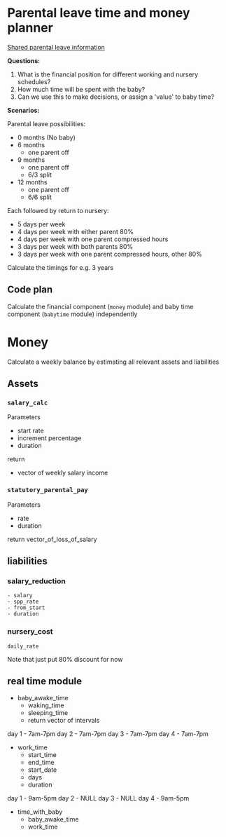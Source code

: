 # Parental leave time and money planner

[Shared parental leave information](http://www.bristol.ac.uk/hr/policies/shared-parental-leave.html)

**Questions:**

1. What is the financial position for different working and nursery schedules?
2. How much time will be spent with the baby?
3. Can we use this to make decisions, or assign a 'value' to baby time?


**Scenarios:**

Parental leave possibilities:

- 0 months (No baby)
- 6 months 
    - one parent off 
- 9 months 
    - one parent off
    - 6/3 split
- 12 months 
    - one parent off
    - 6/6 split

Each followed by return to nursery:
- 5 days per week
- 4 days per week with either parent 80%
- 4 days per week with one parent compressed hours
- 3 days per week with both parents 80%
- 3 days per week with one parent compressed hours, other 80%

Calculate the timings for e.g. 3 years

## Code plan

Calculate the financial component (`money` module) and baby time component (`babytime` module) independently

# Money

Calculate a weekly balance by estimating all relevant assets and liabilities

## Assets

### `salary_calc`

Parameters 

- start rate
- increment percentage
- duration

return

- vector of weekly salary income

### `statutory_parental_pay`

Parameters

- rate
- duration

return vector_of_loss_of_salary


## liabilities

### salary_reduction
    - salary
    - spp_rate
    - from_start
    - duration

### nursery_cost
    daily_rate
Note that just put 80% discount for now


## real time module

- baby_awake_time
    - waking_time
    - sleeping_time
    - return vector of intervals

day 1 - 7am-7pm
day 2 - 7am-7pm
day 3 - 7am-7pm
day 4 - 7am-7pm


- work_time
    - start_time
    - end_time
    - start_date
    - days
    - duration

day 1 - 9am-5pm
day 2 - NULL
day 3 - NULL
day 4 - 9am-5pm


- time_with_baby
    - baby_awake_time
    - work_time
